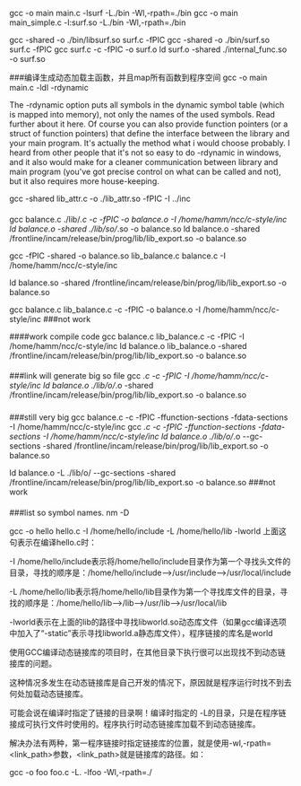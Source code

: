 gcc -o main main.c -lsurf -L./bin -Wl,-rpath=./bin
gcc -o main main_simple.c -l:surf.so -L./bin -Wl,-rpath=./bin

gcc -shared -o ./bin/libsurf.so surf.c -fPIC
gcc -shared -o ./bin/surf.so surf.c -fPIC
gcc surf.c -c -fPIC -o surf.o
ld surf.o -shared ./internal_func.so -o surf.so


###编译生成动态加载主函数，并且map所有函数到程序空间
gcc -o main main.c -ldl -rdynamic

The -rdynamic option puts all symbols in the dynamic symbol table (which is mapped into memory), not only the names of the used symbols. Read further about it here. Of course you can also provide function pointers (or a struct of function pointers) that define the interface between the library and your main program. It's actually the method what i would choose probably. I heard from other people that it's not so easy to do -rdynamic in windows, and it also would make for a cleaner communication between library and main program (you've got precise control on what can be called and not), but it also requires more house-keeping.


gcc -shared lib_attr.c -o ./lib_attr.so -fPIC -I ../inc

####
gcc balance.c ./lib/*.c -c -fPIC -o balance.o -I /home/hamm/ncc/c-style/inc
ld balance.o -shared ./lib/so/*.so -o balance.so
ld balance.o -shared /frontline/incam/release/bin/prog/lib/lib_export.so -o balance.so

gcc -fPIC -shared -o balance.so lib_balance.c balance.c -I /home/hamm/ncc/c-style/inc

ld balance.so -shared /frontline/incam/release/bin/prog/lib/lib_export.so -o balance.so

gcc balance.c lib_balance.c -c -fPIC -o balance.o -I /home/hamm/ncc/c-style/inc
###not work

####work compile code
gcc balance.c lib_balance.c -c -fPIC -I /home/hamm/ncc/c-style/inc
ld balance.o lib_balance.o -shared /frontline/incam/release/bin/prog/lib/lib_export.so -o balance.so
####

###link will generate big so file
gcc *.c -c -fPIC -I /home/hamm/ncc/c-style/inc
ld balance.o ./lib/o/*.o -shared /frontline/incam/release/bin/prog/lib/lib_export.so -o balance.so
###


###still very big
gcc balance.c -c -fPIC -ffunction-sections -fdata-sections -I /home/hamm/ncc/c-style/inc
gcc *.c -c -fPIC -ffunction-sections -fdata-sections -I /home/hamm/ncc/c-style/inc
ld balance.o ./lib/o/*.o --gc-sections -shared /frontline/incam/release/bin/prog/lib/lib_export.so -o balance.so

ld balance.o -L ./lib/o/ --gc-sections -shared /frontline/incam/release/bin/prog/lib/lib_export.so -o balance.so  ###not work
####



###list so symbol names.
nm -D <So file name>






gcc -o hello hello.c -I /home/hello/include -L /home/hello/lib -lworld
上面这句表示在编译hello.c时：

-I /home/hello/include表示将/home/hello/include目录作为第一个寻找头文件的目录，寻找的顺序是：/home/hello/include-->/usr/include-->/usr/local/include 

 

-L /home/hello/lib表示将/home/hello/lib目录作为第一个寻找库文件的目录，寻找的顺序是：/home/hello/lib-->/lib-->/usr/lib-->/usr/local/lib

 

-lworld表示在上面的lib的路径中寻找libworld.so动态库文件（如果gcc编译选项中加入了“-static”表示寻找libworld.a静态库文件），程序链接的库名是world


使用GCC编译动态链接库的项目时，在其他目录下执行很可以出现找不到动态链接库的问题。

这种情况多发生在动态链接库是自己开发的情况下，原因就是程序运行时找不到去何处加载动态链接库。

可能会说在编译时指定了链接的目录啊！编译时指定的 -L的目录，只是在程序链接成可执行文件时使用的。程序执行时动态链接库加载不到动态链接库。


解决办法有两种，第一程序链接时指定链接库的位置，就是使用-wl,-rpath=<link_path>参数，<link_path>就是链接库的路径。如：

gcc -o foo foo.c -L. -lfoo -Wl,-rpath=./
